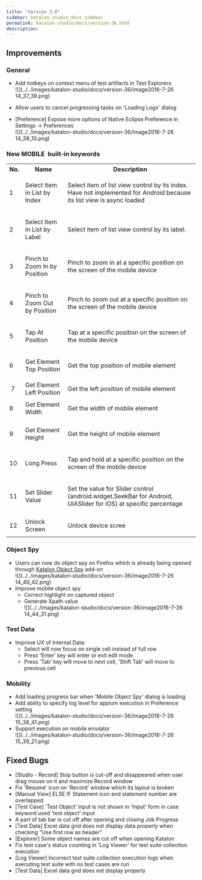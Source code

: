 ```yaml
---
title: "Version 3.6" 
sidebar: katalon_studio_docs_sidebar
permalink: katalon-studio/docs/version-36.html 
description: 
---
```

Improvements
------------

### General

*   Add hotkeys on context menu of test artifacts in Test Explorers  
    ![](../../images/katalon-studio/docs/version-36/image2016-7-26 14_37_39.png)  
      
    
*   Allow users to cancel progressing tasks on 'Loading Logs' dialog
*   \[Preference\] Expose more options of Native Eclipse Preference in Settings -> Preferences  
    ![](../../images/katalon-studio/docs/version-36/image2016-7-26 14_38_10.png)

### New MOBILE  built-in keywords

<table class="" style="table-layout: fixed;"><colgroup class="" style=""><col class="" style=""><col class="" style=""><col class="" style=""></colgroup><tbody class="" style=""><tr class="" style=""><th class="" style="">No.</th><th class="" style="">Name</th><th class="" style="">Description</th></tr><tr class="" style=""><td class="" style="">1</td><td class="" style=""><p class="" style="">Select Item in List by Index</p></td><td class="" style=""><p class="" style="">Select item of list view control by its index. Have not implemented for Android because its list view is async loaded</p></td></tr><tr class="" style=""><td class="" style="">2</td><td class="" style=""><p class="" style="">Select Item in List by Label</p></td><td class="" style=""><p class="" style="">Select item of list view control by its label.</p></td></tr><tr class="" style=""><td class="" style="">3</td><td class="" style=""><p class="" style="">Pinch to Zoom In by Position</p></td><td class="" style=""><p class="" style="">Pinch to zoom in at a specific position on the screen of the mobile device</p></td></tr><tr class="" style=""><td colspan="1" class="" style="">4</td><td colspan="1" class="" style=""><p class="" style="">Pinch to Zoom Out by Position</p></td><td colspan="1" class="" style=""><p class="" style="">Pinch to zoom out at a specific position on the screen of the mobile device</p></td></tr><tr class="" style=""><td colspan="1" class="" style="">5</td><td colspan="1" class="" style="">Tap At Position</td><td colspan="1" class="" style=""><p class="" style="">Tap at a specific position on the screen of the mobile device</p></td></tr><tr class="" style=""><td colspan="1" class="" style="">6</td><td colspan="1" class="" style=""><p class="" style="">Get Element Top Position</p></td><td colspan="1" class="" style=""><p class="" style="">Get the top position of mobile element</p></td></tr><tr class="" style=""><td colspan="1" class="" style="">&nbsp;7</td><td colspan="1" class="" style=""><span style="" class="">Get Element Left Position</span></td><td colspan="1" class="" style=""><span style="" class="">Get the left position of mobile element</span></td></tr><tr class="" style=""><td colspan="1" class="" style="">8&nbsp;</td><td colspan="1" class="" style=""><span style="" class="">Get Element Width</span></td><td colspan="1" class="" style=""><p class="" style="">Get the width of mobile element</p></td></tr><tr class="" style=""><td colspan="1" class="" style="">9</td><td colspan="1" class="" style=""><p class="" style="">Get Element Height</p></td><td colspan="1" class="" style=""><p class="" style="">Get the height of mobile element</p></td></tr><tr class="" style=""><td colspan="1" class="" style="">10</td><td colspan="1" class="" style="">Long Press</td><td colspan="1" class="" style=""><p class="" style="">Tap and hold at a specific position on the screen of the mobile device</p></td></tr><tr class="" style=""><td colspan="1" class="" style="">11</td><td colspan="1" class="" style="">Set Slider Value</td><td colspan="1" class="" style=""><p class="" style="">Set the value for Slider control (android.widget.SeekBar for Android, UIASlider for iOS) at specific percentage</p></td></tr><tr class="" style=""><td colspan="1" class="" style="">12</td><td colspan="1" class="" style="">Unlock Screen</td><td colspan="1" class="" style=""><p class="" style="">Unlock device scree</p></td></tr></tbody></table>

### Object Spy

*   Users can now do object spy on Firefox which is already being opened through [Katalon Object Spy](https://addons.mozilla.org/en-US/firefox/addon/katalon-object-spy/?src=api) add-on  
    ![](../../images/katalon-studio/docs/version-36/image2016-7-26 14_40_42.png)
*   Improve mobile object spy
    *   Correct highlight on captured object
    *   Generate Xpath value  
        ![](../../images/katalon-studio/docs/version-36/image2016-7-26 14_44_31.png)

### Test Data

*   Improve UX of Internal Data:  
    *   Select will now focus on single cell instead of full row
    *   Press 'Enter' key will enter or exit edit mode
    *   Press 'Tab' key will move to next cell, 'Shift Tab' will move to previous cell

### Mobility

*   Add loading progress bar when 'Mobile Object Spy' dialog is loading
*   Add ability to specify log level for appium execution in Preference setting  
    ![](../../images/katalon-studio/docs/version-36/image2016-7-26 15_38_41.png)
*   Support execution on mobile emulator  
    ![](../../images/katalon-studio/docs/version-36/image2016-7-26 15_39_21.png)

Fixed Bugs
----------

*   \[Studio - Record\] Stop button is cut-off and disappeared when user drag mouse on it and maximize Record window
*   Fix 'Resume' icon on 'Record' window which its layout is broken
*   \[Manual View\] ELSE IF Statement icon and statement number are overlapped
*   \[Test Case\] 'Test Object' input is not shown in 'Input' form in case keyword used 'test object' input
*   A part of tab bar is cut off after opening and closing Job Progress
*   \[Test Data\] Excel data grid does not display data properly when checking "Use first row as header"
*   \[Explorer\] Some object names are cut off when opening Katalon
*   Fix test case's status counting in 'Log Viewer' for test suite collection execution
*   \[Log Viewer\] Incorrect test suite collection execution logs when executing test suite with no test cases are run
*   \[Test Data\] Excel data grid does not display properly